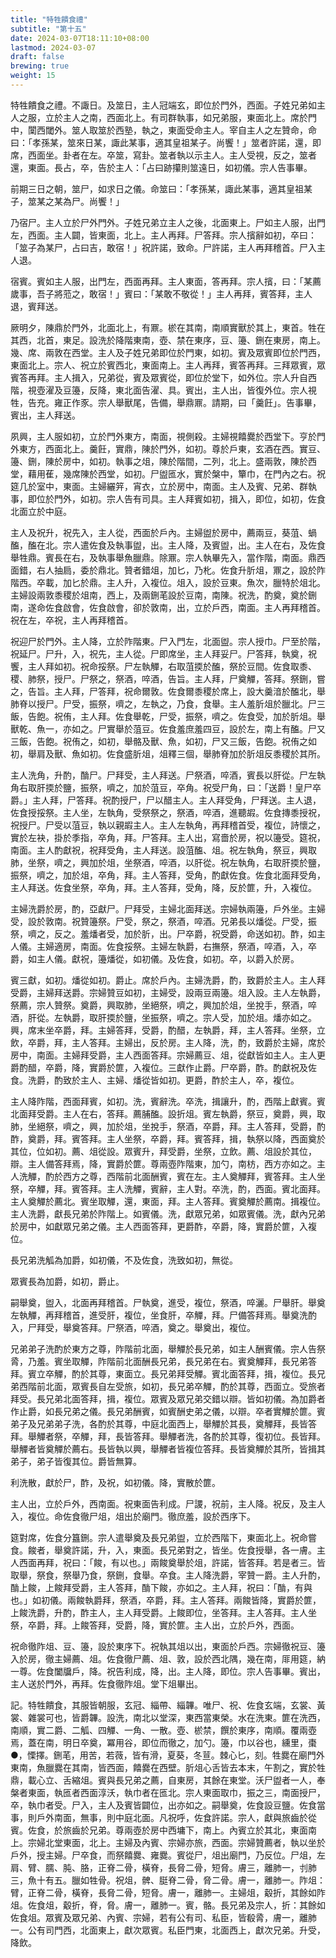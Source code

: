```yaml
---
title: "特牲饋食禮"
subtitle: "第十五"
date: 2024-03-07T18:11:10+08:00
lastmod: 2024-03-07
draft: false
brewing: true
weight: 15
---
```


特牲饋食之禮。不諏日。及筮日，主人冠端玄，即位於門外，西面。子姓兄弟如主人之服，立於主人之南，西面北上。有司群執事，如兄弟服，東面北上。席於門中，闑西閾外。筮人取筮於西塾，執之，東面受命主人。宰自主人之左贊命，命曰：「孝孫某，筮來日某，諏此某事，適其皇祖某子。尚饗！」筮者許諾，還，即席，西面坐。卦者在左。卒筮，寫卦。筮者執以示主人。主人受視，反之，筮者還，東面。長占，卒，告於主人：「占曰跡攥則筮遠日，如初儀。宗人告事畢。

前期三日之朝，筮尸，如求日之儀。命筮曰：「孝孫某，諏此某事，適其皇祖某子，筮某之某為尸。尚饗！」

乃宿尸。主人立於尸外門外。子姓兄弟立主人之後，北面東上。尸如主人服，出門左，西面。主人闢，皆東面，北上。主人再拜。尸答拜。宗人擯辭如初，卒曰：「筮子為某尸，占曰吉，敢宿！」祝許諾，致命。尸許諾，主人再拜稽首。尸入主人退。

宿賓。賓如主人服，出門左，西面再拜。主人東面，答再拜。宗人擯，曰：「某薦歲事，吾子將蒞之，敢宿！」賓曰：「某敢不敬從！」主人再拜，賓答拜，主人退，賓拜送。

厥明夕，陳鼎於門外，北面北上，有鼏。棜在其南，南順實獸於其上，東首。牲在其西，北首，東足。設洗於降階東南，壺、禁在東序，豆、籩、鉶在東房，南上。幾、席、兩敦在西堂。主人及子姓兄弟即位於門東，如初。賓及眾賓即位於門西，東面北上。宗人、祝立於賓西北，東面南上。主人再拜，賓答再拜。三拜眾賓，眾賓答再拜。主人揖入，兄弟從，賓及眾賓從，即位於堂下，如外位。宗人升自西階，視壺濯及豆籩，反降，東北面告濯、具。賓出，主人出，皆復外位。宗人視牲，告充。雍正作豕。宗人舉獸尾，告備，舉鼎鼏。請期，曰「羹飪」。告事畢，賓出，主人拜送。

夙興，主人服如初，立於門外東方，南面，視側殺。主婦視饎爨於西堂下。亨於門外東方，西面北上。羹飪，實鼎，陳於門外，如初。尊於戶東，玄酒在西。實豆、籩、鉶，陳於房中，如初。執事之俎，陳於階間，二列，北上。盛兩敦，陳於西堂，藉用萑，幾席陳於西堂，如初。尸盥匜水，實於槃中，簞巾，在門內之右。祝筵几於室中，東面。主婦纚笄，宵衣，立於房中，南面。主人及賓、兄弟、群執事，即位於門外，如初。宗人告有司具。主人拜賓如初，揖入，即位，如初，佐食北面立於中庭。

主人及祝升，祝先入，主人從，西面於戶內。主婦盥於房中，薦兩豆，葵菹、蝸醢，醢在北。宗人遣佐食及執事盥，出。主人降，及賓盥，出。主人在右，及佐食舉牲鼎。賓長在右，及執事舉魚臘鼎。除鼏。宗人執畢先入，當作階，南面。鼎西面錯，右人抽扃，委於鼎北。贊者錯俎，加匕，乃朼。佐食升肵俎，鼏之，設於阼階西。卒載，加匕於鼎。主人升，入複位。俎入，設於豆東。魚次，臘特於俎北。主婦設兩敦黍稷於俎南，西上，及兩鉶芼設於豆南，南陳。祝洗，酌奠，奠於鉶南，遂命佐食啟會，佐食啟會，卻於敦南，出，立於戶西，南面。主人再拜稽首。祝在左，卒祝，主人再拜稽首。

祝迎尸於門外。主人降，立於阼階東。尸入門左，北面盥。宗人授巾。尸至於階，祝延尸。尸升，入，祝先，主人從。尸即席坐，主人拜妥尸。尸答拜，執奠，祝饗，主人拜如初。祝命挼祭。尸左執觶，右取菹㨎於醢，祭於豆間。佐食取黍、稷、肺祭，授尸。尸祭之，祭酒，啐酒，告旨。主人拜，尸奠觶，答拜。祭鉶，嘗之，告旨。主人拜，尸答拜，祝命爾敦。佐食爾黍稷於席上，設大羹湆於醢北，舉肺脊以授尸。尸受，振祭，嚌之，左執之，乃食，食舉。主人羞肵俎於臘北。尸三飯，告飽。祝侑，主人拜。佐食舉乾，尸受，振祭，嚌之。佐食受，加於肵俎。舉獸乾、魚一，亦如之。尸實舉於菹豆。佐食羞庶羞四豆，設於左，南上有醢。尸又三飯，告飽。祝侑之，如初，舉骼及獸、魚，如初，尸又三飯，告飽。祝侑之如初，舉肩及獸、魚如初。佐食盛肵俎，俎釋三個，舉肺脊加於肵俎反黍稷於其所。

主人洗角，升酌，酳尸。尸拜受，主人拜送。尸祭酒，啐酒，賓長以肝從。尸左執角右取肝㨎於鹽，振祭，嚌之，加於菹豆，卒角。祝受尸角，曰：「送爵！皇尸卒爵。」主人拜，尸答拜。祝酌授尸，尸以醋主人。主人拜受角，尸拜送。主人退，佐食授挼祭。主人坐，左執角，受祭祭之，祭酒，啐酒，進聽嘏。佐食摶黍授祝，祝授尸。尸受以菹豆，執以親嘏主人。主人左執角，再拜稽首受，複位，詩懷之，實於左袂，掛於季指，卒角，拜。尸答拜。主人出，寫嗇於房，祝以籩受。筵祝，南面。主人酌獻祝，祝拜受角，主人拜送。設菹醢、俎。祝左執角，祭豆，興取肺，坐祭，嚌之，興加於俎，坐祭酒，啐酒，以肝從。祝左執角，右取肝㨎於鹽，振祭，嚌之，加於俎，卒角，拜。主人答拜，受角，酌獻佐食。佐食北面拜受角，主人拜送。佐食坐祭，卒角，拜。主人答拜，受角，降，反於篚，升，入複位。

主婦洗爵於房，酌，亞獻尸。尸拜受，主婦北面拜送。宗婦執兩籩，戶外坐。主婦受，設於敦南。祝贊籩祭。尸受，祭之，祭酒，啐酒。兄弟長以燔從。尸受，振祭，嚌之，反之。羞燔者受，加於肵，出。尸卒爵，祝受爵，命送如初。酢，如主人儀。主婦適房，南面。佐食挼祭。主婦左執爵，右撫祭，祭酒，啐酒，入，卒爵，如主人儀。獻祝，籩燔從，如初儀。及佐食，如初。卒，以爵入於房。

賓三獻，如初。燔從如初。爵止。席於戶內。主婦洗爵，酌，致爵於主人。主人拜受爵，主婦拜送爵。宗婦贊豆如初，主婦受，設兩豆兩籩。俎入設。主人左執爵，祭薦，宗人贊祭。奠爵，興取肺，坐絕祭，嚌之，興加於俎，坐挩手，祭酒，啐酒，肝從。左執爵，取肝㨎於鹽，坐振祭，嚌之。宗人受，加於俎。燔亦如之。興，席末坐卒爵，拜。主婦答拜，受爵，酌醋，左執爵，拜，主人答拜。坐祭，立飲，卒爵，拜，主人答拜。主婦出，反於房。主人降，洗，酌，致爵於主婦，席於房中，南面。主婦拜受爵，主人西面答拜。宗婦薦豆、俎，從獻皆如主人。主人更爵酌醋，卒爵，降，實爵於篚，入複位。三獻作止爵。尸卒爵，酢。酌獻祝及佐食。洗爵，酌致於主人、主婦、燔從皆如初。更爵，酢於主人，卒，複位。

主人降阼階，西面拜賓，如初。洗，賓辭洗。卒洗，揖讓升，酌，西階上獻賓。賓北面拜受爵。主人在右，答拜。薦脯醢。設折俎。賓左執爵，祭豆，奠爵，興，取肺，坐絕祭，嚌之，興，加於俎，坐挩手，祭酒，卒爵，拜。主人答拜，受爵，酌酢，奠爵，拜。賓答拜。主人坐祭，卒爵，拜。賓答拜，揖，執祭以降，西面奠於其位，位如初。薦、俎從設。眾賓升，拜受爵，坐祭，立飲。薦、俎設於其位，辯。主人備答拜焉，降，實爵於篚。尊兩壺阼階東，加勺，南枋，西方亦如之。主人洗觶，酌於西方之尊，西階前北面酬賓，賓在左。主人奠觶拜，賓答拜。主人坐祭，卒觶，拜。賓答拜。主人洗觶，賓辭，主人對。卒洗，酌，西面。賓北面拜。主人奠觶於薦北。賓坐取觶，還，東面，拜。主人答拜。賓奠觶於薦南。揖複位。主人洗爵，獻長兄弟於阼階上。如賓儀。洗，獻眾兄弟，如眾賓儀。洗，獻內兄弟於房中，如獻眾兄弟之儀。主人西面答拜，更爵酢，卒爵，降，實爵於篚，入複位。

長兄弟洗觚為加爵，如初儀，不及佐食，洗致如初，無從。

眾賓長為加爵，如初，爵止。

嗣舉奠，盥入，北面再拜稽首。尸執奠，進受，複位，祭酒，啐灑。尸舉肝。舉奠左執觶，再拜稽首，進受肝，複位，坐食肝，卒觶，拜。尸備答拜焉。舉奠洗酌入，尸拜受，舉奠答拜。尸祭酒，啐酒，奠之。舉奠出，複位。

兄弟弟子洗酌於東方之尊，阼階前北面，舉觶於長兄弟，如主人酬賓儀。宗人告祭脀，乃羞。賓坐取觶，阼階前北面酬長兄弟，長兄弟在右。賓奠觶拜，長兄弟答拜。賓立卒觶，酌於其尊，東面立。長兄弟拜受觶。賓北面答拜，揖，複位。長兄弟西階前北面，眾賓長自左受旅，如初，長兄弟卒觶，酌於其尊，西面立。受旅者拜受。長兄弟北面答拜，揖，複位。眾賓及眾兄弟交錯以辯。皆如初儀。為加爵者作止爵，如長兄弟之儀。長兄弟酬賓，如賓酬史弟之儀，以辯。卒者實觶於篚。賓弟子及兄弟弟子洗，各酌於其尊，中庭北面西上，舉觶於其長，奠觶拜，長皆答拜。舉觶者祭，卒觶，拜，長皆答拜。舉觶者洗，各酌於其尊，復初位。長皆拜。舉觶者皆奠觶於薦右。長皆執以興，舉觶者皆複位答拜。長皆奠觶於其所，皆揖其弟子，弟子皆復其位。爵皆無算。

利洗散，獻於尸，酢，及祝，如初儀。降，實散於篚。

主人出，立於戶外，西南面。祝東面告利成。尸謖，祝前，主人降。祝反，及主人入，複位。命佐食徹尸俎，俎出於廟門。徹庶羞，設於西序下。

筵對席，佐食分簋鉶。宗人遣舉奠及長兄弟盥，立於西階下，東面北上。祝命嘗食。餕者，舉奠許諾，升，入，東面。長兄弟對之，皆坐。佐食授舉，各一膚。主人西面再拜，祝曰：「餕，有以也。」兩餕奠舉於俎，許諾，皆答拜。若是者三。皆取舉，祭食，祭舉乃食，祭鉶，食舉。卒食。主人降洗爵，宰贊一爵。主人升酌，酳上餕，上餕拜受爵，主人答拜，酳下餕，亦如之。主人拜，祝曰：「酳，有與也。」如初儀。兩餕執爵拜，祭酒，卒爵，拜。主人答拜。兩餕皆降，實爵於篚，上餕洗爵，升酌，酢主人，主人拜受爵。上餕即位，坐答拜。主人答拜。主人坐祭，卒爵，拜。上餕答拜，受爵，降，實於篚。主人出，立於戶外，西面。

祝命徹阼俎、豆、籩，設於東序下。祝執其俎以出，東面於戶西。宗婦徹祝豆、籩入於房，徹主婦薦、俎。佐食徹尸薦、俎、敦，設於西北隅，幾在南，厞用筵，納一尊。佐食闔牖戶，降。祝告利成，降，出。主人降，即位。宗人告事畢。賓出，主人送於門外，再拜。佐食徹阼俎。堂下俎畢出。

記。特牲饋食，其服皆朝服，玄冠、緇帶、緇韠。唯尸、祝、佐食玄端，玄裳、黃裳、雜裳可也，皆爵韠。設洗，南北以堂深，東西當東榮。水在洗東。篚在洗西，南順，實二爵、二觚、四觶、一角、一散。壺、棜禁，饌於東序，南順。覆兩壺焉，蓋在南，明日卒奠，冪用谷，即位而徹之，加勺。籩，巾以谷也，纁里，棗●，慄擇。鉶芼，用苦，若薇，皆有滑，夏葵，冬荁。棘心匕，刻。牲爨在廟門外東南，魚臘爨在其南，皆西面，饎爨在西壁。肵俎心舌皆去本末，午割之，實於牲鼎，載心立、舌縮俎。賓與長兄弟之薦，自東房，其餘在東堂。沃尸盥者一人，奉槃者東面，執匜者西面淳沃，執巾者在匜北。宗人東面取巾，振之三，南面授尸，卒，執巾者受。尸入，主人及賓皆闢位，出亦如之。嗣舉奠，佐食設豆鹽。佐食當事，則戶外南面，無事，則中庭北面。凡祝呼，佐食許諾。宗人，獻與旅齒於從賓。佐食，於旅齒於兄弟。尊兩壺於房中西墉下，南上。內賓立於其北，東面南上。宗婦北堂東面，北上。主婦及內賓、宗婦亦旅，西面。宗婦贊薦者，執以坐於戶外，授主婦。尸卒食，而祭饎爨、雍爨。賓從尸，俎出廟門，乃反位。尸俎，左肩、臂、臑、肫、胳，正脊二骨，橫脊，長脅二骨，短脅。膚三，離肺一，刌肺三，魚十有五。臘如牲骨。祝俎，髀、脡脊二骨，脅二骨。膚一，離肺一。阼俎：臂，正脊二骨，橫脊，長脅二骨，短脅。膚一，離肺一。主婦俎，觳折，其餘如阼俎。佐食俎，觳折，脊，脅。膚一，離肺一。賓，骼。長兄弟及宗人，折：其餘如佐食俎。眾賓及眾兄弟、內賓、宗婦，若有公有司、私臣，皆殽脀，膚一，離肺一。公有司門西，北面東上，獻次眾賓。私臣門東，北面西上，獻次兄弟。升受，降飲。